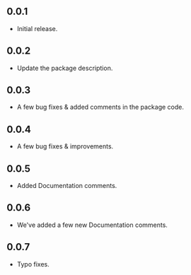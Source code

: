## 0.0.1

* Initial release.

## 0.0.2

* Update the package description.

## 0.0.3

* A few bug fixes & added comments in the package code.

## 0.0.4

* A few bug fixes & improvements.

## 0.0.5

* Added Documentation comments.

## 0.0.6

* We've added a few new Documentation comments.

## 0.0.7

* Typo fixes.
